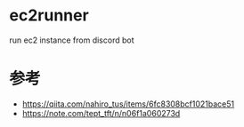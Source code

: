 # ec2runner
run ec2 instance from discord bot

# 参考
* https://qiita.com/nahiro_tus/items/6fc8308bcf1021bace51
* https://note.com/tept_tft/n/n06f1a060273d
